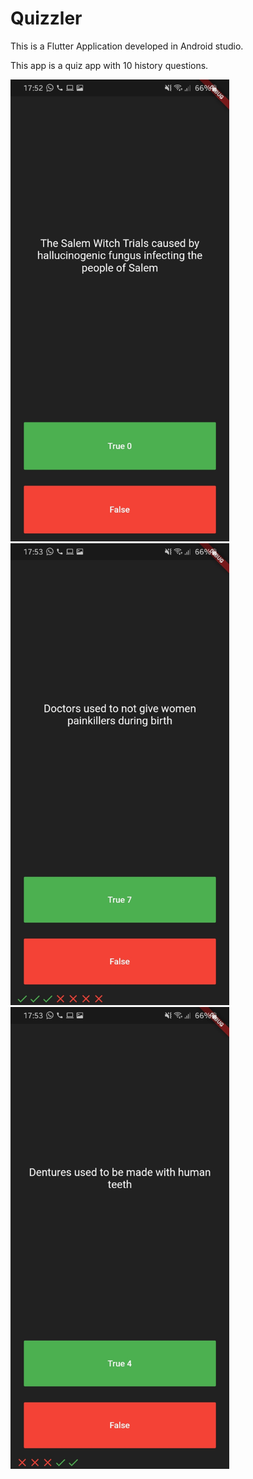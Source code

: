 # Quizzler

This is a Flutter Application developed in Android studio.

This app is a quiz app with 10 history questions.

<img src = "images/quiz.1.jpg" width = "350">

<img src = "images/quiz.2.jpg" width = "350">

<img src = "images/quiz.3.jpg" width = "350">
